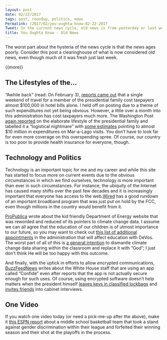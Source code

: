 ```yaml
---
layout: post
date: 02/22/2017
tags: post, roundup, politics, news
Permalink: /2017/02/you-oughta-know-02-22-2017
Tweet: In the current news cycle, old news is from yesterday or last week at most; consider this a catchup.
title: You Oughta Know - Old News
---
```


The worst part about the hysteria of the news cycle is that the news ages poorly. Consider this post a clearinghouse of what is now considered old news, even though much of it was fresh just last week.

{{more}}

## The Lifestyles of the…
“Awhile back” (read: On February 3), [reports came out][1] that a single weekend of travel for a member of the presidential family cost taxpayers almost $100,000 in hotel bills alone. I held off on posting due to a theme of such expenditures not yet being obvious. However, a little over a month into this administration has cost taxpayers much more. The Washington Post [again reported][2] on the elaborate lifestyle of the presidential family and labelled it a “logistical nightmare” with [some estimates][3] pointing to almost $10 million in expenditures on Mar-a-Lago visits. You don’t have to look far for even more coverage on this overspending spree. Of course, our country is too poor to provide health insurance for everyone, though.

## Technology and Politics
Technology is an important topic for me and my career and while this site has started to focus more on current events due to the obvious circumstances in which we find ourselves, technology is more important than ever in such circumstances. For instance, the ubiquity of the Internet has caused many shifts over the past few decades and it is increasingly important that everyone has access to the web.[Wired][4] has a good rundown of an important broadband program that was just put on hold by the FCC, even though millions in the country would benefit from it.

[ProPublica][5] wrote about the kid friendly Department of Energy website that was reworded and reduced of its pointers to climate change data. I assume we can all agree that the education of our children is of utmost importance to our future, so you may want to check out [this list of additional appointments][6] in the administration that will affect education with DeVos. The worst part of all of this is [a general intention][7] to dismantle climate change data sharing within the classroom and replace it with “God”; I just don’t think He will be too happy with this outcome.

And finally, with the uptick in efforts to allow encrypted communications, [BuzzFeedNews][8] writes about the White House staff that are using an app called “Confide” even after reports that the app is not actually secure enough for such uses. Of course, using encrypted software doesn’t help matters when the president himself [leaves keys in classified lockbags][9] and [invites friends][10] into cabinet interviews.

## One Video
If you watch one video today (or need a pick-me-up after the above), make it [this ESPN report][11] about a middle school basketball team that took a stand against gender discrimination within their league and forfeited their winning season and their shot at the playoffs in the process.

[1]:	https://www.washingtonpost.com/business/economy/eric-trumps-trip-to-uruguay-cost-taxpayers-97830-in-hotel-bills/2017/02/03/ababd64e-e95c-11e6-bf6f-301b6b443624_story.html?postshare=6881486156981032&tid=ss_tw&utm_term=.e94c6d84b9ae "The Washington Post"
[2]:	https://www.washingtonpost.com/business/economy/trump-familys-elaborate-lifestyle-a-logistical-nightmare--at-taxpayer-expense/2017/02/16/763cce8e-f2ce-11e6-a9b0-ecee7ce475fc_story.html?utm_term=.56558081d8d2
[3]:	http://www.cbsnews.com/news/president-trump-mar-a-lago-trips-cost-taxpayers-millions/ "CBS News"
[4]:	https://www.wired.com/2017/02/millions-need-broadband-program-fcc-just-put-hold/ "Wired"
[5]:	https://www.propublica.org/article/childs-play-team-trump-rewrites-a-department-of-energy-website-for-kids?utm_campaign=sprout&utm_medium=social&utm_source=twitter&utm_content=1487336461
[6]:	http://www.npr.org/sections/ed/2017/02/17/506588620/beyond-devos-what-5-key-trump-appointees-could-mean-for-schools "NPR"
[7]:	https://www.washingtonpost.com/local/education/influential-conservative-group-trump-devos-should-dismantle-education-department-and-bring-god-into-classrooms/2017/02/15/196bf872-f2df-11e6-8d72-263470bf0401_story.html?utm_term=.d5b21074bb3e "The Washington Post"
[8]:	https://www.buzzfeed.com/sheerafrenkel/white-house-staff-are-using-a-secure-app-thats-really-not-so?utm_term=.nqz6mexwRQ#.hyzlgNPDB9
[9]:	http://thehill.com/blogs/blog-briefing-room/news/319038-dem-senator-calls-out-trump-for-leaving-key-to-classified-info "The Hill"
[10]:	http://thehill.com/blogs/blog-briefing-room/news/320220-leaked-tape-reveals-trump-invited-club-guests-to-watch-his "The Hill"
[11]:	http://www.espn.com/moresports/story/_/id/18679171/st-john-team-catholic-youth-organization-votes-forfeit-season-excluding-girls